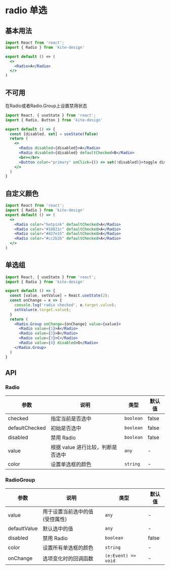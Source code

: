 # radio 单选

## 基本用法

```jsx
import React from 'react';
import { Radio } from 'kite-design'

export default () => (
  <>
    <Radio>A</Radio>
  </>
)
```

## 不可用

在Radio或者Radio.Group上设置禁用状态

```jsx
import React, { useState } from 'react';
import { Radio, Button } from 'kite-design'

export default () => {
  const [disabled, set] = useState(false)
  return (
    <>
      <Radio disabled={disabled}>A</Radio>
      <Radio disabled={disabled} defaultChecked>B</Radio>
      <br></br>
      <Button color="primary" onClick={() => set(!disabled)}>toggle disabled</Button>
    </>
  )
}
```

## 自定义颜色

```jsx
import React from 'react';
import { Radio } from 'kite-design'
export default () => (
  <>
    <Radio color="hotpink" defaultChecked>A</Radio>
    <Radio color="#18821c" defaultChecked>A</Radio>
    <Radio color="#d27e15" defaultChecked>A</Radio>
    <Radio color="#cc2b2b" defaultChecked>A</Radio>
  </>
)
```

## 单选组

```jsx
import React, { useState } from 'react';
import { Radio } from 'kite-design'

export default () => {
  const [value, setValue] = React.useState(2);
  const onChange = e => {
    console.log('radio checked', e.target.value);
    setValue(e.target.value);
  }
  return (
    <Radio.Group onChange={onChange} value={value}>
      <Radio value={1}>A</Radio>
      <Radio value={2}>B</Radio>
      <Radio value={3}>C</Radio>
      <Radio value={4} disabled>D</Radio>
    </Radio.Group>
  )
}
```

## API

### Radio

| 参数 | 说明 | 类型 | 默认值 |
| --- | --- | --- | --- |
| checked | 指定当前是否选中 | `boolean` | false |
| defaultChecked | 初始是否选中	 | `boolean` | false |
| disabled | 禁用 Radio	 | `boolean` | false |
| value | 根据 value 进行比较，判断是否选中	 | `any` | - |
| color | 设置单选框的颜色	 | `string` | - |

### RadioGroup
| 参数 | 说明 | 类型 | 默认值 |
| --- | --- | --- | --- |
| value | 用于设置当前选中的值(受控属性) | `any` | - |
| defaultValue | 默认选中的值	 | `any` | - |
| disabled | 禁用 Radio	 | `boolean` | false |
| color | 设置所有单选框的颜色	 | `string` | - |
| onChange | 选项变化时的回调函数	 | `(e:Event) => void` | - |
